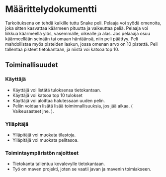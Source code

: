 # Määrittelydokumentti

Tarkoituksena on tehdä kaikille tuttu Snake peli. Pelaaja voi syödä omenoita, joka sitten kasvattaa käärmeen pituutta ja vaikeuttaa peliä.
Pelaaja voi liikkua käärmeellä ylös, vasemmalle, oikealle ja alas. Jos pelaaaja osuu käärmeellään seinään tai omaan häntäänsä, niin peli päättyy. Peli mahdollistaa myös pisteiden laskun, jossa omenan arvo on 10 pistettä. Peli tallentaa pisteet tietokantaan, ja niistä voi katsoa top 10.

## Toiminallisuudet

### Käyttäjä
* Käyttäjä voi listätä tuloksensa tietokantaan.
* Käyttäjä voi katsoa top 10 tulokset
* Käyttäjä voi aloittaa halutessaan uuden pelin.
* Peliin voidaan lisätä lisää toiminnallisuuksia, jos jää aikaa. ( Vaikeusasteet jne. ).

### Ylläpitäjä
* Ylläpitäjä voi muokata tilastoja. 
* Ylläpitäjä voi muokata pelitasoa.

### Toimintaympäristön rajoitteet
* Tietokanta tallentuu kovalevylle tietokantaan.
* Työ on maven projekti, joten se vaatii javan ja mavenin toimiakseen.
